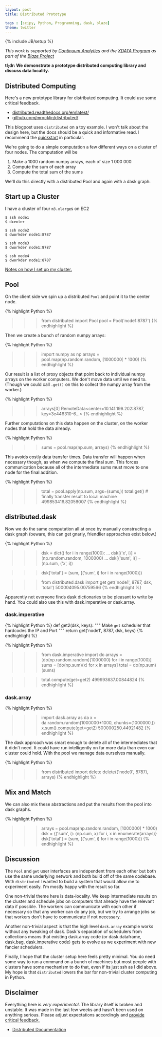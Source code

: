 ```yaml
---
layout: post
title: Distributed Prototype

tags : [scipy, Python, Programming, dask, blaze]
theme: twitter
---
```

{% include JB/setup %}

*This work is supported by [Continuum Analytics](http://continuum.io)
and the [XDATA Program](http://www.darpa.mil/program/XDATA)
as part of the [Blaze Project](http://blaze.pydata.org)*

**tl;dr: We demonstrate a prototype distributed computing library and discuss
data locality.**


Distributed Computing
---------------------

Here's a new prototype library for distributed computing.
It could use some critical feedback.

*  [distributed.readthedocs.org/en/latest/](http://distributed.readthedocs.org/en/latest/)
*  [github.com/mrocklin/distributed/](http://github.com/mrocklin/distributed/)

This blogpost uses `distributed` on a toy example.  I won't talk about the
design here, but the docs should be a quick and informative read.  I recommend
the [quickstart](http://distributed.readthedocs.org/en/latest/quickstart.html)
in particular.

We're going to do a simple computation a few different ways on a cluster of
four nodes.  The computation will be

1.  Make a 1000 random numpy arrays, each of size 1 000 000
2.  Compute the sum of each array
3. Compute the total sum of the sums

We'll do this directly with a distributed Pool and again with a dask graph.


Start up a Cluster
------------------

I have a cluster of four `m3.xlarge`s on EC2

    $ ssh node1
    $ dcenter

    $ ssh node2
    $ dworkder node1:8787

    $ ssh node3
    $ dworkder node1:8787

    $ ssh node4
    $ dworkder node1:8787

[Notes on how I set up my cluster.](https://gist.github.com/mrocklin/3c1e47f403490edb9473)

Pool
----

On the client side we spin up a distributed `Pool` and point it to the center
node.

{% highlight Python %}
>>> from distributed import Pool
>>> pool = Pool('node1:8787')
{% endhighlight %}

Then we create a bunch of random numpy arrays:

{% highlight Python %}
>>> import numpy as np
>>> arrays = pool.map(np.random.random, [1000000] * 1000)
{% endhighlight %}

Our result is a list of proxy objects that point back to individual numpy arrays
on the worker computers.  We don't move data until we need to.  (Though we
could call `.get()` on this to collect the numpy array from the worker.)

{% highlight Python %}
>>> arrays[0]
RemoteData<center=10.141.199.202:8787, key=3e446310-6...>
{% endhighlight %}

Further computations on this data happen on the cluster, on the worker nodes
that hold the data already.

{% highlight Python %}
>>> sums = pool.map(np.sum, arrays)
{% endhighlight %}

This avoids costly data transfer times.  Data transfer will happen when
necessary though, as when we compute the final sum.  This forces communication
because all of the intermediate sums must move to one node for the final
addition.

{% highlight Python %}
>>> total = pool.apply(np.sum, args=(sums,))
>>> total.get()  # finally transfer result to local machine
499853416.82058007
{% endhighlight %}


distributed.dask
----------------

Now we do the same computation all at once by manually constructing a dask
graph (beware, this can get gnarly, friendlier approaches exist below.)


{% highlight Python %}
>>> dsk = dict()
>>> for i in range(1000):
...     dsk[('x', i)] = (np.random.random, 1000000)
...     dsk[('sum', i)] = (np.sum, ('x', i))

>>> dsk['total'] = (sum, [('sum', i) for i in range(1000)])

>>> from distributed.dask import get
>>> get('node1', 8787, dsk, 'total')
500004095.00759566
{% endhighlight %}

Apparently not everyone finds dask dictionaries to be pleasant to write by
hand.  You could also use this with dask.imperative or dask.array.

### dask.imperative

{% highlight Python %}
def get2(dsk, keys):
    """ Make `get` scheduler that hardcodes the IP and Port """
    return get('node1', 8787, dsk, keys)
{% endhighlight %}

{% highlight Python %}
>>> from dask.imperative import do
>>> arrays = [do(np.random.random)(1000000) for i in range(1000)]
>>> sums = [do(np.sum)(x) for x in arrays]
>>> total = do(np.sum)(sums)

>>> total.compute(get=get2)
499993637.00844824
{% endhighlight %}

### dask.array

{% highlight Python %}
>>> import dask.array as da
>>> x = da.random.random(1000000*1000, chunks=(1000000,))
>>> x.sum().compute(get=get2)
500000250.44921482
{% endhighlight %}

The dask approach was smart enough to delete all of the intermediates that it
didn't need.  It could have run intelligently on far more data than even our
cluster could hold.  With the pool we manage data ourselves manually.

{% highlight Python %}
>>> from distributed import delete
>>> delete(('node0', 8787), arrays)
{% endhighlight %}

Mix and Match
-------------

We can also mix these abstractions and put the results from the pool into dask
graphs.

{% highlight Python %}
>>> arrays = pool.map(np.random.random, [1000000] * 1000)
>>> dsk = {('sum', i): (np.sum, x) for i, x in enumerate(arrays)}
>>> dsk['total'] = (sum, [('sum', i) for i in range(1000)])
{% endhighlight %}


Discussion
----------

The `Pool` and `get` user interfaces are independent from each other but both
use the same underlying network and both build off of the same codebase.  With
`distributed` I wanted to build a system that would allow me to experiment
easily.  I'm mostly happy with the result so far.

One non-trivial theme here is data-locality.  We keep intermediate results on
the cluster and schedule jobs on computers that already have the relevant data
if possible.  The workers can communicate with each other if necessary so that
any worker can do any job, but we try to arrange jobs so that workers don't
have to communicate if not necessary.

Another non-trivial aspect is that the high level `dask.array` example works
without any tweaking of dask.  Dask's separation of schedulers from collections
means that existing dask.array code (or dask.dataframe, dask.bag,
dask.imperative code) gets to evolve as we experiment with new fancier
schedulers.

Finally, I hope that the cluster setup here feels pretty minimal.  You do need
some way to run a command on a bunch of machines but most people with clusters
have some mechanism to do that, even if its just ssh as I did above.  My hope
is that `distributed` lowers the bar for non-trivial cluster computing in
Python.

Disclaimer
----------

Everything here is *very experimental*.  The library itself is broken
and unstable.  It was made in the last few weeks and hasn't been used on
anything serious.  Please adjust expectations accordingly and
[provide critical feedback.](https://github.com/mrocklin/distributed/pull/3)

* [Distributed Documentation](http://distributed.readthedocs.org/en/latest/)
